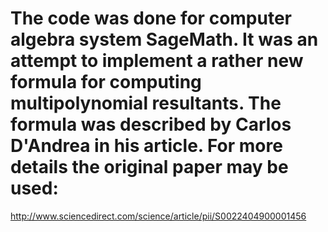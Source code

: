 # The code was done for computer algebra system SageMath. It was an attempt to implement а rather new formula for computing multipolynomial resultants. The formula was described by Carlos D'Andrea in his article. For more details the original paper may be used:
http://www.sciencedirect.com/science/article/pii/S0022404900001456
